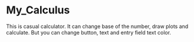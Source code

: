 # My_Calculus
This is casual calculator. It can change base of the number, draw plots and calculate. But you can change button, text and entry field text color. 
